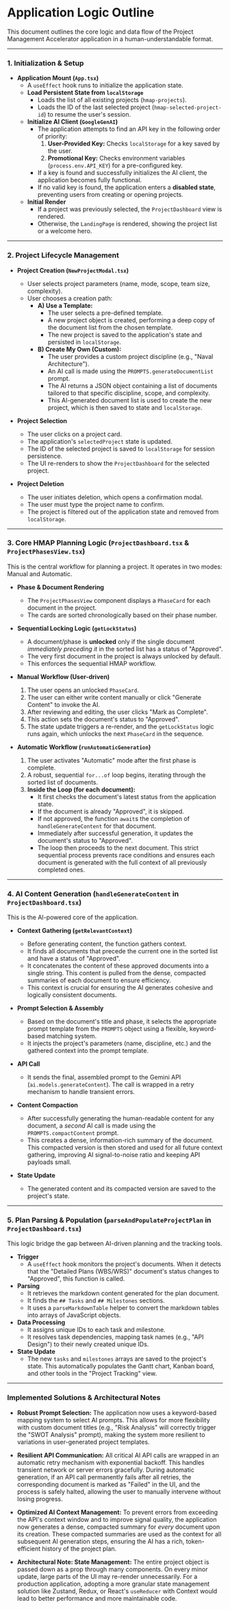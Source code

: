 # Application Logic Outline

This document outlines the core logic and data flow of the Project Management Accelerator application in a human-understandable format.

---

### 1. Initialization & Setup

-   **Application Mount (`App.tsx`)**
    -   A `useEffect` hook runs to initialize the application state.
    -   **Load Persistent State from `localStorage`**
        -   Loads the list of all existing projects (`hmap-projects`).
        -   Loads the ID of the last selected project (`hmap-selected-project-id`) to resume the user's session.
    -   **Initialize AI Client (`GoogleGenAI`)**
        -   The application attempts to find an API key in the following order of priority:
            1.  **User-Provided Key:** Checks `localStorage` for a key saved by the user.
            2.  **Promotional Key:** Checks environment variables (`process.env.API_KEY`) for a pre-configured key.
        -   If a key is found and successfully initializes the AI client, the application becomes fully functional.
        -   If no valid key is found, the application enters a **disabled state**, preventing users from creating or opening projects.
    -   **Initial Render**
        -   If a project was previously selected, the `ProjectDashboard` view is rendered.
        -   Otherwise, the `LandingPage` is rendered, showing the project list or a welcome hero.

---

### 2. Project Lifecycle Management

-   **Project Creation (`NewProjectModal.tsx`)**
    -   User selects project parameters (name, mode, scope, team size, complexity).
    -   User chooses a creation path:
        -   **A) Use a Template:**
            -   The user selects a pre-defined template.
            -   A new project object is created, performing a deep copy of the document list from the chosen template.
            -   The new project is saved to the application's state and persisted in `localStorage`.
        -   **B) Create My Own (Custom):**
            -   The user provides a custom project discipline (e.g., "Naval Architecture").
            -   An AI call is made using the `PROMPTS.generateDocumentList` prompt.
            -   The AI returns a JSON object containing a list of documents tailored to that specific discipline, scope, and complexity.
            -   This AI-generated document list is used to create the new project, which is then saved to state and `localStorage`.

-   **Project Selection**
    -   The user clicks on a project card.
    -   The application's `selectedProject` state is updated.
    -   The ID of the selected project is saved to `localStorage` for session persistence.
    -   The UI re-renders to show the `ProjectDashboard` for the selected project.

-   **Project Deletion**
    -   The user initiates deletion, which opens a confirmation modal.
    -   The user must type the project name to confirm.
    -   The project is filtered out of the application state and removed from `localStorage`.

---

### 3. Core HMAP Planning Logic (`ProjectDashboard.tsx` & `ProjectPhasesView.tsx`)

This is the central workflow for planning a project. It operates in two modes: Manual and Automatic.

-   **Phase & Document Rendering**
    -   The `ProjectPhasesView` component displays a `PhaseCard` for each document in the project.
    -   The cards are sorted chronologically based on their phase number.

-   **Sequential Locking Logic (`getLockStatus`)**
    -   A document/phase is **unlocked** only if the single document *immediately preceding it* in the sorted list has a status of "Approved".
    -   The very first document in the project is always unlocked by default.
    -   This enforces the sequential HMAP workflow.

-   **Manual Workflow (User-driven)**
    1.  The user opens an unlocked `PhaseCard`.
    2.  The user can either write content manually or click "Generate Content" to invoke the AI.
    3.  After reviewing and editing, the user clicks "Mark as Complete".
    4.  This action sets the document's status to "Approved".
    5.  The state update triggers a re-render, and the `getLockStatus` logic runs again, which unlocks the next `PhaseCard` in the sequence.

-   **Automatic Workflow (`runAutomaticGeneration`)**
    1.  The user activates "Automatic" mode after the first phase is complete.
    2.  A robust, sequential `for...of` loop begins, iterating through the sorted list of documents.
    3.  **Inside the Loop (for each document):**
        -   It first checks the document's latest status from the application state.
        -   If the document is already "Approved", it is skipped.
        -   If not approved, the function `await`s the completion of `handleGenerateContent` for that document.
        -   Immediately after successful generation, it updates the document's status to "Approved".
        -   The loop then proceeds to the next document. This strict sequential process prevents race conditions and ensures each document is generated with the full context of all previously completed ones.

---

### 4. AI Content Generation (`handleGenerateContent` in `ProjectDashboard.tsx`)

This is the AI-powered core of the application.

-   **Context Gathering (`getRelevantContext`)**
    -   Before generating content, the function gathers context.
    -   It finds all documents that precede the current one in the sorted list and have a status of "Approved".
    -   It concatenates the content of these approved documents into a single string. This content is pulled from the dense, compacted summaries of each document to ensure efficiency.
    -   This context is crucial for ensuring the AI generates cohesive and logically consistent documents.

-   **Prompt Selection & Assembly**
    -   Based on the document's title and phase, it selects the appropriate prompt template from the `PROMPTS` object using a flexible, keyword-based matching system.
    -   It injects the project's parameters (name, discipline, etc.) and the gathered context into the prompt template.

-   **API Call**
    -   It sends the final, assembled prompt to the Gemini API (`ai.models.generateContent`). The call is wrapped in a retry mechanism to handle transient errors.

-   **Content Compaction**
    -   After successfully generating the human-readable content for any document, a *second* AI call is made using the `PROMPTS.compactContent` prompt.
    -   This creates a dense, information-rich summary of the document. This compacted version is then stored and used for all future context gathering, improving AI signal-to-noise ratio and keeping API payloads small.

-   **State Update**
    -   The generated content and its compacted version are saved to the project's state.

---

### 5. Plan Parsing & Population (`parseAndPopulateProjectPlan` in `ProjectDashboard.tsx`)

This logic bridge the gap between AI-driven planning and the tracking tools.

-   **Trigger**
    -   A `useEffect` hook monitors the project's documents. When it detects that the "Detailed Plans (WBS/WRS)" document's status changes to "Approved", this function is called.
-   **Parsing**
    -   It retrieves the markdown content generated for the plan document.
    -   It finds the `## Tasks` and `## Milestones` sections.
    -   It uses a `parseMarkdownTable` helper to convert the markdown tables into arrays of JavaScript objects.
-   **Data Processing**
    -   It assigns unique IDs to each task and milestone.
    -   It resolves task dependencies, mapping task names (e.g., "API Design") to their newly created unique IDs.
-   **State Update**
    -   The new `tasks` and `milestones` arrays are saved to the project's state. This automatically populates the Gantt chart, Kanban board, and other tools in the "Project Tracking" view.

---

### Implemented Solutions & Architectural Notes

-   **Robust Prompt Selection:** The application now uses a keyword-based mapping system to select AI prompts. This allows for more flexibility with custom document titles (e.g., "Risk Analysis" will correctly trigger the "SWOT Analysis" prompt), making the system more resilient to variations in user-generated project templates.

-   **Resilient API Communication:** All critical AI API calls are wrapped in an automatic retry mechanism with exponential backoff. This handles transient network or server errors gracefully. During automatic generation, if an API call permanently fails after all retries, the corresponding document is marked as "Failed" in the UI, and the process is safely halted, allowing the user to manually intervene without losing progress.

-   **Optimized AI Context Management:** To prevent errors from exceeding the API's context window and to improve signal quality, the application now generates a dense, compacted summary for *every* document upon its creation. These compacted summaries are used as the context for all subsequent AI generation steps, ensuring the AI has a rich, token-efficient history of the project plan.

-   **Architectural Note: State Management:** The entire project object is passed down as a prop through many components. On every minor update, large parts of the UI may re-render unnecessarily. For a production application, adopting a more granular state management solution like Zustand, Redux, or React's `useReducer` with Context would lead to better performance and more maintainable code.
